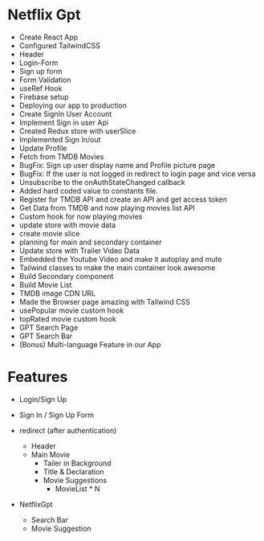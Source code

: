 # Netflix Gpt

- Create React App 
- Configured TailwindCSS 
- Header
- Login-Form
- Sign up form
- Form Validation
- useRef Hook
- Firebase setup
- Deploying our app to production 
- Create SignIn User Account
- Implement Sign in user Api 
- Created Redux store  with userSlice
- Implemented Sign In/out
- Update Profile
- Fetch from TMDB Movies
- BugFix: Sign up user display name and Profile picture page
- BugFix: If the user is not logged in redirect to login page and vice versa 
- Unsubscribe to the onAuthStateChanged callback
- Added hard coded value to constants file. 
- Register for TMDB API and create an API and get access token 
- Get Data from TMDB and now playing movies list API
- Custom hook for now playing movies 
- update store with movie data
- create movie slice
- planning for main and secondary container
- Update store with Trailer Video Data
- Embedded the Youtube Video and make it autoplay and mute
- Tailwind  classes to make the main container look awesome
- Build Secondary component
- Build Movie List
- TMDB image CDN URL
- Made the Browser page amazing with Tailwind CSS
- usePopular movie custom hook
- topRated movie custom hook
- GPT Search Page
- GPT Search Bar 
-  (Bonus) Multi-language Feature in our App



# Features

- Login/Sign Up
- Sign In / Sign Up Form
- redirect (after authentication)
    - Header
    - Main Movie
      - Tailer in Background
      - Title & Declaration
      - Movie Suggestions 
        - MovieList * N


- NetflixGpt 
    - Search Bar 
    - Movie Suggestion

